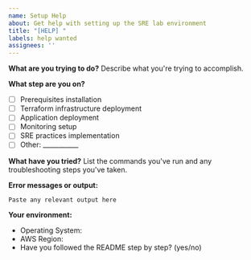 ```yaml
---
name: Setup Help
about: Get help with setting up the SRE lab environment
title: "[HELP] "
labels: help wanted
assignees: ''
---
```


**What are you trying to do?**
Describe what you're trying to accomplish.

**What step are you on?**
- [ ] Prerequisites installation
- [ ] Terraform infrastructure deployment
- [ ] Application deployment
- [ ] Monitoring setup
- [ ] SRE practices implementation
- [ ] Other: ___________

**What have you tried?**
List the commands you've run and any troubleshooting steps you've taken.

**Error messages or output:**
```
Paste any relevant output here
```

**Your environment:**
- Operating System:
- AWS Region:
- Have you followed the README step by step? (yes/no)
